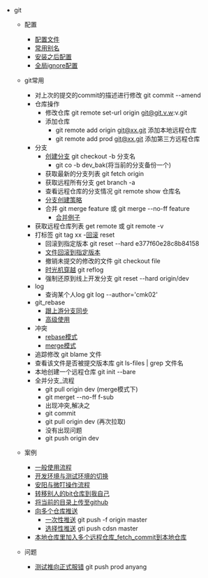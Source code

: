 - git
	- 配置
		- [配置文件](config/.gitconfig)
		- [常用别名](config.md#常用别名)
		- [安装之后配置](config.md#安装之后配置)
		- [全局ignore配置](config.md#全局ignore配置)
	- git常用
		- 对上次的提交的commit的描述进行修改  git commit --amend
		- 仓库操作
			- 修改仓库 git remote set-url origin git@git.v.w:v.git
			- 添加仓库
				- git remote add origin git@xx.git 添加本地远程仓库
				- git remote add prod git@xx.git  添加第三方远程仓库
		- 分支
			- [创建分支](use.md#创建分支) git checkout -b 分支名
				- git co -b dev_bak(将当前的分支备份一个)
			- 获取最新的分支列表  git fetch origin
			- 获取远程所有分支 get branch -a 
			- 查看远程仓库的分支情况 git remote show 仓库名
			- [分支创建策略](use.md#分支创建策略)
			- 合并 git merge feature 或 git merge --no-ff feature
				- [合并例子](use.md#合并例子)
		- 获取远程仓库列表 get remote 或 git remote -v
		- 打标签 git tag xx
		-[回滚](use.md#回滚) reset
			- 回滚到指定版本	git reset --hard e377f60e28c8b84158
			- [文件回滚到指定版本](use.md#文件回滚到指定版本)
			- 撤销未提交的修改的文件  git checkout file
			- [时光机穿越](use.md#时光机穿越) git reflog
			- 强制还原到线上开发分支 git reset --hard origin/dev
		- log
			- 查询某个人log  git log --author='cmk02'
		- git_rebase
			- [跟上游分支同步](use.md#跟上游分支同步) 
			- [高级使用](use.md#高级使用) 
		- 冲突
			- [rebase模式](use.md#rebase模式) 
			- [merge模式](use.md#merge模式) 
	    - 追踪修改 git blame 文件
	    - 查看该文件是否被提交版本库 git ls-files | grep 文件名
	    - 本地创建一个远程仓库 git init --bare
	    - 全并分支_流程
		    - git pull origin dev  (merge模式下)
		    - git merget --no-ff f-sub 
		    - 出现冲突,解决之
		    - git commit
		    - git pull origin dev  (再次拉取)
		    - 没有出现问题
		    - git push origin dev

	- 案例
		- [一般使用流程](use.md#一般使用流程)
		- [开发环境与测试环境的切换](use.md#开发环境与测试环境的切换)
		- [安阳与微叮操作流程](example.md#安阳与微叮操作流程)
		- [转移别人的bit仓库到我自己](example.md#转移别人的bit仓库到我自己)
		- [将当前的目录上传至github](example.md#将当前的目录上传至github)
		- [向多个仓库推送](example.md#向多个仓库推送)
			- [一次性推送](example.md#一次性推送) git push -f origin master
			- [选择性推送](example.md#选择性推送) gti push cdsn master 
		- [本地仓库里加入多个远程仓库_fetch_commit到本地仓库](example.md#本地仓库里加入多个远程仓库_fetch_commit到本地仓库)
	- 问题
		- [测试推向正式服错](question.md#测试推向正式服错)  git push prod anyang
			